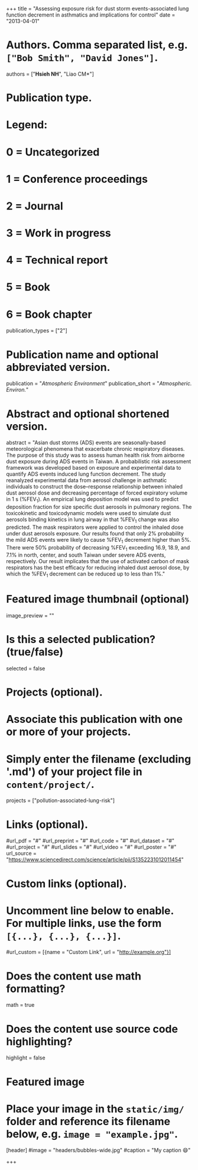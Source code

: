 +++
title = "Assessing exposure risk for dust storm events-associated lung function decrement in asthmatics and implications for control"
date = "2013-04-01"

# Authors. Comma separated list, e.g. `["Bob Smith", "David Jones"]`.
authors = ["**Hsieh NH**", "Liao CM*"]

# Publication type.
# Legend:
# 0 = Uncategorized
# 1 = Conference proceedings
# 2 = Journal
# 3 = Work in progress
# 4 = Technical report
# 5 = Book
# 6 = Book chapter
publication_types = ["2"]

# Publication name and optional abbreviated version.
publication = "*Atmospheric Environment*"
publication_short = "*Atmospheric. Environ.*"

# Abstract and optional shortened version.
abstract = "Asian dust storms (ADS) events are seasonally-based meteorological phenomena that exacerbate chronic respiratory diseases. The purpose of this study was to assess human health risk from airborne dust exposure during ADS events in Taiwan. A probabilistic risk assessment framework was developed based on exposure and experimental data to quantify ADS events induced lung function decrement. The study reanalyzed experimental data from aerosol challenge in asthmatic individuals to construct the dose–response relationship between inhaled dust aerosol dose and decreasing percentage of forced expiratory volume in 1 s (%FEV$_1$). An empirical lung deposition model was used to predict deposition fraction for size specific dust aerosols in pulmonary regions. The toxicokinetic and toxicodynamic models were used to simulate dust aerosols binding kinetics in lung airway in that %FEV$_1$ change was also predicted. The mask respirators were applied to control the inhaled dose under dust aerosols exposure. Our results found that only 2% probability the mild ADS events were likely to cause %FEV$_1$ decrement higher than 5%. There were 50% probability of decreasing %FEV$_1$ exceeding 16.9, 18.9, and 7.1% in north, center, and south Taiwan under severe ADS events, respectively. Our result implicates that the use of activated carbon of mask respirators has the best efficacy for reducing inhaled dust aerosol dose, by which the %FEV$_1$ decrement can be reduced up to less than 1%."

# Featured image thumbnail (optional)
image_preview = ""

# Is this a selected publication? (true/false)
selected = false

# Projects (optional).
#   Associate this publication with one or more of your projects.
#   Simply enter the filename (excluding '.md') of your project file in `content/project/`.
projects = ["pollution-associated-lung-risk"]

# Links (optional).
#url_pdf = "#"
#url_preprint = "#"
#url_code = "#"
#url_dataset = "#"
#url_project = "#"
#url_slides = "#"
#url_video = "#"
#url_poster = "#"
url_source = "https://www.sciencedirect.com/science/article/pii/S1352231012011454"

# Custom links (optional).
#   Uncomment line below to enable. For multiple links, use the form `[{...}, {...}, {...}]`.
#url_custom = [{name = "Custom Link", url = "http://example.org"}]

# Does the content use math formatting?
math = true

# Does the content use source code highlighting?
highlight = false

# Featured image
# Place your image in the `static/img/` folder and reference its filename below, e.g. `image = "example.jpg"`.
[header]
#image = "headers/bubbles-wide.jpg"
#caption = "My caption :smile:"

+++